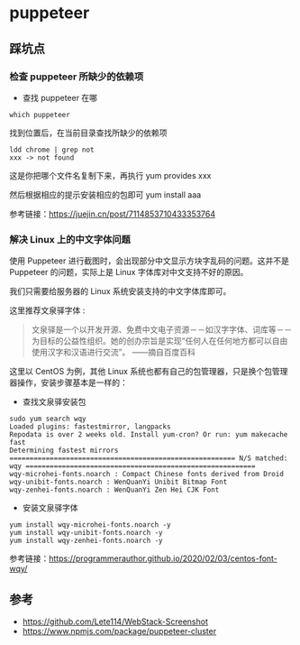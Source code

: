 # puppeteer

## 踩坑点

### 检查 puppeteer 所缺少的依赖项

- 查找 puppeteer 在哪

```shell
which puppeteer
```

找到位置后，在当前目录查找所缺少的依赖项

```shell
ldd chrome | grep not
xxx -> not found
```

这是你把哪个文件名复制下来，再执行 yum provides xxx

然后根据相应的提示安装相应的包即可 yum install aaa

参考链接：<https://juejin.cn/post/7114853710433353764>

### 解决 Linux 上的中文字体问题

使用 Puppeteer 进行截图时，会出现部分中文显示方块字乱码的问题。这并不是 Puppeteer 的问题，实际上是 Linux 字体库对中文支持不好的原因。

我们只需要给服务器的 Linux 系统安装支持的中文字体库即可。

这里推荐文泉驿字体 :

> 文泉驿是一个以开发开源、免费中文电子资源－－如汉字字体、词库等－－为目标的公益性组织。她的创办宗旨是实现“任何人在任何地方都可以自由使用汉字和汉语进行交流”。 ——摘自百度百科

这里以 CentOS 为例，其他 Linux 系统也都有自己的包管理器，只是换个包管理器操作，安装步骤基本是一样的：

- 查找文泉驿安装包

```shell
sudo yum search wqy
Loaded plugins: fastestmirror, langpacks
Repodata is over 2 weeks old. Install yum-cron? Or run: yum makecache fast
Determining fastest mirrors
======================================================== N/S matched: wqy =========================================================
wqy-microhei-fonts.noarch : Compact Chinese fonts derived from Droid
wqy-unibit-fonts.noarch : WenQuanYi Unibit Bitmap Font
wqy-zenhei-fonts.noarch : WenQuanYi Zen Hei CJK Font
```

- 安装文泉驿字体

```shell
yum install wqy-microhei-fonts.noarch -y
yum install wqy-unibit-fonts.noarch -y
yum install wqy-zenhei-fonts.noarch -y
```

参考链接：<https://programmerauthor.github.io/2020/02/03/centos-font-wqy/>

## 参考

- <https://github.com/Lete114/WebStack-Screenshot>
- <https://www.npmjs.com/package/puppeteer-cluster>
